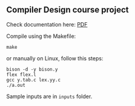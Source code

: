## Compiler Design course project

Check documentation here: [PDF](https://github.com/AmirHosein-Gharaati/Compiler-course-project/blob/main/doc/project-definition.pdf)

Compile using the Makefile:

```
make
```

or manually on Linux, follow this steps:

```
bison -d -y bison.y
flex flex.l
gcc y.tab.c lex.yy.c
./a.out
```

Sample inputs are in `inputs` folder.
